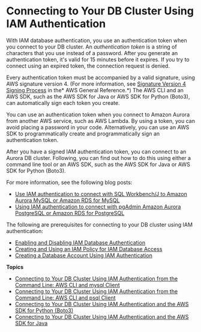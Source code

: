 # Connecting to Your DB Cluster Using IAM Authentication<a name="UsingWithRDS.IAMDBAuth.Connecting"></a>

With IAM database authentication, you use an authentication token when you connect to your DB cluster\. An *authentication token* is a string of characters that you use instead of a password\. After you generate an authentication token, it's valid for 15 minutes before it expires\. If you try to connect using an expired token, the connection request is denied\.

Every authentication token must be accompanied by a valid signature, using AWS signature version 4\. \(For more information, see [Signature Version 4 Signing Process](https://docs.aws.amazon.com/general/latest/gr/signature-version-4.html) in the* AWS General Reference\.*\) The AWS CLI and an AWS SDK, such as the AWS SDK for Java or AWS SDK for Python \(Boto3\), can automatically sign each token you create\.

You can use an authentication token when you connect to Amazon Aurora from another AWS service, such as AWS Lambda\. By using a token, you can avoid placing a password in your code\. Alternatively, you can use an AWS SDK to programmatically create and programmatically sign an authentication token\.

After you have a signed IAM authentication token, you can connect to an Aurora DB cluster\. Following, you can find out how to do this using either a command line tool or an AWS SDK, such as the AWS SDK for Java or AWS SDK for Python \(Boto3\)\.

For more information, see the following blog posts:
+ [Use IAM authentication to connect with SQL Workbench/J to Amazon Aurora MySQL or Amazon RDS for MySQL](http://aws.amazon.com/blogs/database/use-iam-authentication-to-connect-with-sql-workbenchj-to-amazon-aurora-mysql-or-amazon-rds-for-mysql/)
+ [Using IAM authentication to connect with pgAdmin Amazon Aurora PostgreSQL or Amazon RDS for PostgreSQL](http://aws.amazon.com/blogs/database/using-iam-authentication-to-connect-with-pgadmin-amazon-aurora-postgresql-or-amazon-rds-for-postgresql/)

The following are prerequisites for connecting to your DB cluster using IAM authentication:
+ [Enabling and Disabling IAM Database Authentication](UsingWithRDS.IAMDBAuth.Enabling.md)
+ [Creating and Using an IAM Policy for IAM Database Access](UsingWithRDS.IAMDBAuth.IAMPolicy.md)
+ [Creating a Database Account Using IAM Authentication](UsingWithRDS.IAMDBAuth.DBAccounts.md)

**Topics**
+ [Connecting to Your DB Cluster Using IAM Authentication from the Command Line: AWS CLI and mysql Client](UsingWithRDS.IAMDBAuth.Connecting.AWSCLI.md)
+ [Connecting to Your DB Cluster Using IAM Authentication from the Command Line: AWS CLI and psql Client](UsingWithRDS.IAMDBAuth.Connecting.AWSCLI.PostgreSQL.md)
+ [Connecting to Your DB Cluster Using IAM Authentication and the AWS SDK for Python \(Boto3\)](UsingWithRDS.IAMDBAuth.Connecting.Python.md)
+ [Connecting to Your DB Cluster Using IAM Authentication and the AWS SDK for Java](UsingWithRDS.IAMDBAuth.Connecting.Java.md)